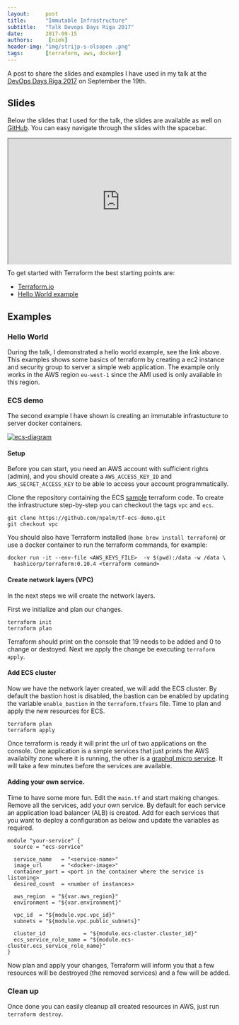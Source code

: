 ```yaml
---
layout:     post
title:      "Immutable Infrastructure"
subtitle:   "Talk Devops Days Riga 2017"
date:       2017-09-15
authors:     [niek]
header-img: "img/strijp-s-olsopen .png"
tags:       [terraform, aws, docker]
---
```


A post to share the slides and examples I have used in my talk at the [DevOps Days Riga 2017](devopsdays.org/events/2017-riga/) on September the 19th.

## Slides
Below the slides that I used for the talk, the slides are available as well on [GitHub](https://npalm.github.io/immutable-infra-slides-20170919/). You can easy navigate through the slides with the spacebar.

<div style="position:relative; width:100%; height:0px; padding-bottom:56.25%;">
    <iframe style="position:absolute; left:0; top:0; width:100%; height:100%"
        src="https://npalm.github.io/immutable-infra-slides-20170919/">
    </iframe>
</div>

To get started with Terraform the best starting points are:
- [Terraform.io](https://www.terraform.io/intro/examples/)
- [Hello World example](https://github.com/npalm/tf-helloworld-demo)

## Examples

### Hello World
During the talk, I demonstrated a hello world example, see the link above. This examples shows some basics of terraform by creating a ec2 instance and security group to server a simple web application. The example only works in the AWS region `eu-west-1` since the AMI used is only available in this region.

### ECS demo
The second example I have shown is creating an immutable infrastucture to server docker containers.

<a href="#">
    <img src="{{ site.baseurl }}/img/20170919-immutable-infra/ecs-black.png" alt="ecs-diagram">
</a>


#### Setup
Before you can start, you need an AWS account with sufficient rights (admin), and you should create a `AWS_ACCESS_KEY_ID` and `AWS_SECRET_ACCESS_KEY` to be able to access your account programmatically.

Clone the repository containing the ECS [sample](https://github.com/npalm/tf-ecs-demo.git) terraform code. To create the infrastructure step-by-step you can checkout the tags `vpc` and `ecs`.

```
git clone https://github.com/npalm/tf-ecs-demo.git
git checkout vpc
```
You should also have Terraform installed (`home brew install terraform`) or use a docker container to run the terraform commands, for example:
```
docker run -it --env-file <AWS_KEYS_FILE>  -v $(pwd):/data -w /data \
  hashicorp/terraform:0.10.4 <terraform command>
```

#### Create network layers (VPC)
In the next steps we will create the network layers.

First we initialize and plan our changes.
```
terraform init
terraform plan
```
Terraform should print on the console that 19 needs to be added and 0 to change or destoyed. Next we apply the change be executing `terraform apply`.

#### Add ECS cluster
Now we have the network layer created, we will add the ECS cluster. By default the bastion host is disabled, the bastion can be enabled by updating the variable `enable_bastion` in the `terraform.tfvars` file. Time to plan and apply the new resources for ECS.
```
terraform plan
terraform apply
```
Once terraform is ready it will print the url of two applications on the console. One application is a simple services that just prints the AWS availabilty zone where it is running, the other is a [graphql micro service](/2017/05/20/nextbuild-graphql/). It will take a few minutes before the services are available.

#### Adding your own service.
Time to have some more fun. Edit the `main.tf` and start making changes. Remove all the services, add your own service. By default for each service an application load balancer (ALB) is created. Add for each services that you want to deploy a configuration as below and update the variables as required.

```
module "your-service" {
  source = "ecs-service"

  service_name   = "<service-name>"
  image_url      = "<docker-image>"
  container_port = <port in the container where the service is listening>
  desired_count  = <number of instances>

  aws_region  = "${var.aws_region}"
  environment = "${var.environment}"

  vpc_id  = "${module.vpc.vpc_id}"
  subnets = "${module.vpc.public_subnets}"

  cluster_id            = "${module.ecs-cluster.cluster_id}"
  ecs_service_role_name = "${module.ecs-cluster.ecs_service_role_name}"
}
```
Now plan and apply your changes, Terraform will inform you that a few resources will be destroyed (the removed services) and a few will be added.


### Clean up
Once done you can easily cleanup all created resources in AWS, just run `terraform destroy`.
